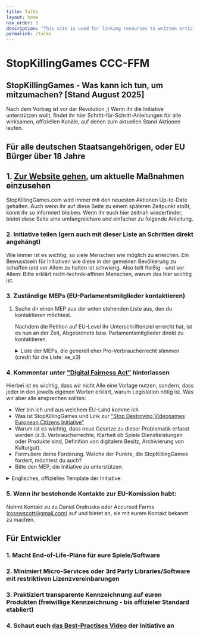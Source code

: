 ```yaml
---
title: Talks
layout: home
nav_order: 3
description: "This site is used for linking resources to written articles or published tutorials as well as providing downloads for code snippets and projects."
permalink: /talks
---
```


# StopKillingGames CCC-FFM
## StopKillingGames - Was kann ich tun, um mitzumachen? [Stand August 2025]
Nach dem Vortrag ist vor der Revolution ;) Wenn ihr die Initiative unterstützen wollt, findet ihr hier Schritt-für-Schritt-Anleitungen für alle wirksamen, offiziellen Kanäle, auf denen zum aktuellen Stand Aktionen laufen.

## Für alle deutschen Staatsangehörigen, oder EU Bürger über 18 Jahre
## 1. [Zur Website gehen](https://stopkillinggames.com), um aktuelle Maßnahmen einzusehen
StopKillingGames.com wird immer mit den neuesten Aktionen Up-to-Date gehalten. Auch wenn ihr auf diese Seite zu einem späteren Zeitpunkt stoßt, könnt ihr so informiert bleiben.
Wenn ihr euch hier zeitnah wiederfinder, bietet diese Seite eine umfangreichere und einfacher zu folgende Anleitung.

### 2. Initiative teilen (gern auch mit dieser Liste an Schritten direkt angehängt)
Wie immer ist es wichtig, so viele Menschen wie möglich zu erreichen. Ein Bewusstsein für Initiativen wie diese in der gemeinen Bevölkerung zu schaffen und vor Allem zu halten ist schwierig. Also teilt fleißig - und vor Allem: Bitte erklärt nicht-technik-affinen Menschen, warum das hier wichtig ist.

### 3. Zuständige MEPs (EU-Parlamentsmitglieder kontaktieren)
1. Suche dir einen MEP aus der unten stehenden Liste aus, den du kontaktieren möchtest.
   
   Nachdem die Petition auf EU-Level ihr Unterschriftenziel erreicht hat, ist es nun an der Zeit, Abgeordnete bzw. Parlamentsmitglieder direkt zu kontaktieren. 
	<details>
  	<summary>Liste der MEPs, die generell eher Pro-Verbraucherrecht stimmen (credit für die Liste: xe_x3)</summary>
		Engin EROGLU – Freie Wähler (Germany) – engin.eroglu@europarl.europa.eu </br>
		Sebastian EVERDING – Partei Mensch Umwelt Tierschutz (Germany) – sebastian.everding@europarl.europa.eu </br>
		Ruth FIRMENICH – Bündnis Sahra Wagenknecht – Vernunft und Gerechtigkeit (Germany) – ruth.firmenich@europarl.europa.eu </br>
		Daniel FREUND – Bündnis 90/Die Grünen (Germany) – daniel.freund@europarl.europa.eu </br>
		Alexandra GEESE – Bündnis 90/Die Grünen (Germany) – alexandra.geese@europarl.europa.eu </br>
		Thomas GEISEL – Bündnis Sahra Wagenknecht – Vernunft und Gerechtigkeit (Germany) – thomas.geisel@europarl.europa.eu </br>
		Niels GEUKING – Familien-Partei Deutschlands (Germany) – niels.geuking@europarl.europa.eu </br>
		Andreas GLÜCK – Freie Demokratische Partei (Germany) – andreas.glueck@europarl.europa.eu </br>
		Svenja HAHN – Freie Demokratische Partei (Germany) – svenja.hahn@europarl.europa.eu </br>
		Martin HÄUSLING – Bündnis 90/Die Grünen (Germany) – martin.haeusling@europarl.europa.eu </br>
		Moritz KÖRNER – Freie Demokratische Partei (Germany) – moritz.koerner@europarl.europa.eu </br>
		Sergey LAGODINSKY – Bündnis 90/Die Grünen (Germany) – sergey.lagodinsky@europarl.europa.eu </br>
		Katrin LANGENSIEPEN – Bündnis 90/Die Grünen (Germany) – katrin.langensiepen@europarl.europa.eu </br>
		Erik MARQUARDT – Bündnis 90/Die Grünen (Germany) – erik.marquardt@europarl.europa.eu </br>
		Hannah NEUMANN – Bündnis 90/Die Grünen (Germany) – hannah.neumann@europarl.europa.eu </br>
		Jutta PAULUS – Bündnis 90/Die Grünen (Germany) – jutta.paulus@europarl.europa.eu </br>
		Carola RACKETE – Independent (Germany) – carola.rackete@europarl.europa.eu </br>
		Terry REINTKE – Bündnis 90/Die Grünen (Germany) – terry.reintke@europarl.europa.eu </br>
		René REPASI – Sozialdemokratische Partei Deutschlands (Germany) – rene.repasi@europarl.europa.eu </br>
		Sabrina REPP – Sozialdemokratische Partei Deutschlands (Germany) – sabrina.repp@europarl.europa.eu </br>
		Nela RIEHL – Volt (Germany) – nela.riehl@europarl.europa.eu </br>
		Manuela RIPA – Ökologisch-Demokratische Partei (Germany) – manuela.ripa@europarl.europa.eu </br>
		Lukas SIEPER – Partei des Fortschritts (Germany) – lukas.sieper@europarl.europa.eu </br>
		Christine SINGER – Freie Wähler (Germany) – christine.singer@europarl.europa.eu </br>
		Martin SONNEBORN – Die PARTEI (Germany) – martin.sonneborn@europarl.europa.eu </br>
		Marie-Agnes STRACK-ZIMMERMANN – Freie Demokratische Partei (Germany) – marie-agnes.strack-zimmermann@europarl.europa.eu </br>
		Joachim STREIT – Freie Wähler (Germany) – joachim.streit@europarl.europa.eu </br>
		Kai TEGETHOFF – Volt (Germany) – kai.tegethoff@europarl.europa.eu </br>
		Michael VON DER SCHULENBURG – Bündnis Sahra Wagenknecht – Vernunft und Gerechtigkeit (Germany) – michael.vonderschulenburg@europarl.europa.eu </br>
		Jan-Peter WARNKE – Bündnis Sahra Wagenknecht – Vernunft und Gerechtigkeit (Germany) – jan-peter.warnke@europarl.europa.eu </br>
		Sibylle BERG – Die PARTEI (Germany) – sibylle.berg@europarl.europa.eu </br>
		Michael BLOSS – Bündnis 90/Die Grünen (Germany) – michael.bloss@europarl.europa.eu </br>
		Damian BOESELAGER – Volt (Germany) – damian.boeselager@europarl.europa.eu </br>
		Anna CAVAZZINI – Bündnis 90/Die Grünen (Germany) – anna.cavazzini@europarl.europa.eu </br>
		Vivien COSTANZO – Sozialdemokratische Partei Deutschlands (Germany) – vivien.costanzo@europarl.europa.eu </br>
		Tobias CREMER – Sozialdemokratische Partei Deutschlands (Germany) – tobias.cremer@europarl.europa.eu </br>
		Fabio DE MASI – Bündnis Sahra Wagenknecht – Vernunft und Gerechtigkeit (Germany) – fabio.demasi@europarl.europa.eu </br>
		Özlem DEMIREL – DIE LINKE. (Germany) – oezlem.demirel@europarl.europa.eu </br>
		Rasmus ANDRESEN – Bündnis 90/Die Grünen (Germany) – rasmus.andresen@europarl.europa.eu </br>
		Martin SCHIRDEWAN – DIE LINKE. (Germany) – martin.schirdewan@europarl.europa.eu </br>
		Friedrich PÜRNER – Independent (Germany) – friedrich.puerner@europarl.europa.eu </br>
	</details>

### 4. Kommentar unter ["Digital Fairness Act"](https://ec.europa.eu/info/law/better-regulation/have-your-say/initiatives/14622-Digital-Fairness-Act_de) hinterlassen
Hierbei ist es wichtig, dass wir nicht Alle eine Vorlage nutzen, sondern, dass jeder in den jeweils eigenen Worten erklärt, warum Legislation nötig ist.
Was wir aber alle ansprechen sollten:
- Wer bin ich und aus welchem EU-Land komme ich
- Was ist StopKillingGames und Link zur ["Stop Destroying Videogames European Citizens Initiative"](https://citizens-initiative.europa.eu/initiatives/details/2024/000007_de)
- Warum ist es wichtig, dass neue Gesetze zu dieser Problematik erfasst werden (z.B. Verbraucherrechte, Klarheit ob Spiele Dienstleistungen oder Produkte sind, Definition von digitalem Besitz, Archivierung von Kulturgut).
- Formuliere deine Forderung. Welche der Punkte, die StopKillingGames fordert, möchtest du auch?
- Bitte den MEP, die Initiative zu unterstützen.
<details>
  	<summary>Englisches, offizielles Template der Initiative:</summary>
	
	Subject: [Express how the support of the MEP is needed.]

	Dear Honourable [Name of MEP],

	[Introduce yourself with a name and indicate your home country.]

	[Introduce the Stop Destroying Videogames European Citizens Initiative. Mention the Stop Killing Games movement and its significance within the European Union as a popular consumer rights and cultural heritage protection issue. Talk about how the Initiative has reached 1.4+ million signatures and asks European institutions to look into the practice of video game publishers destroying something that they sold to their customer without any recourse, and its basis in anti-consumer stipulations within their Terms Of Service and End-User License Agreements.]

	[Talk about how the video game industry is a 170 billion Euro enterprise and how their practices regarding planned obsolescence are contrary to several EU Treaties, Directives, and Charters. Mention how this is outlined on the Initiative webpage. Go into greater detail about the main issues, which are: the willful withdrawal of sold products and the denial of ownership rights by the seller without recourse, the disproportionate disadvantage for the consumer / customer, and the destruction of cultural heritage. Then, talk about how the Initiative therefore seeks to prevent the remote disabling of video games by publishers who fail to provide reasonable means for continual function.]

	[Make a statement on how the Initiative is calling for new legal requirements that publishers who sell / license video games or related features and assets to consumers in the European Union must leave said products in a functional (playable) state. Clarify that the initiative does *not* seek to acquire ownership of said video games, nor their associated intellectual rights or monetization rights, and neither does it expect the publisher to provide online resources for said product once they discontinue active support - so long as it is left in a reasonably functional state. Mention how solutions for this problem exist, but do not get technical. Provide examples - Owlcat, Running With Scissors, GoG, Gran Turismo Sport, Knockout City, etc.]

	[Ask for the MEP's support of the initiative in EU institutions. Mention how the Initiative has garnered the support of several European Parliament parties and politicians - as well as major game developers / publishers.]

	[Note that further queries may be taken to ECI representatives, who can be contacted via email. Contact details are on the Initiative page that you will list below in your email.]

	Initiative page:
	https://citizens-initiative.europa.eu/initiatives/details/2024/000007_en
	FAQ: https://www.stopkillinggames.com/faq

	[Thank the MEP for their time.]

	Best regards,
	[Your Full Name]
	[Additional Information Optional]
 </details>
 	
### 5. Wenn ihr bestehende Kontakte zur EU-Komission habt:
Nehmt Kontakt zu zu Daniel Ondruska oder Accursed Farms (rosswscott@gmail.com) auf und bietet an, sie mit eurem Kontakt bekannt zu machen.

## Für Entwickler
### 1. Macht End-of-Life-Pläne für eure Spiele/Software
### 2. Minimiert Micro-Services oder 3rd Party Libraries/Software mit restriktiven Lizenzvereinbarungen
### 3. Praktiziert transparente Kennzeichnung auf euren Produkten (freiwillige Kennzeichnung - bis offizieler Standard etabliert)
### 4. Schaut euch [das Best-Practises Video](https://www.youtube.com/watch?v=qXy9GlKgrlM) der Initiative an


